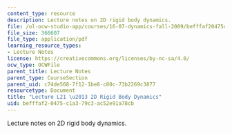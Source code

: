 ```yaml
---
content_type: resource
description: Lecture notes on 2D rigid body dynamics.
file: /ol-ocw-studio-app/courses/16-07-dynamics-fall-2009/befffaf20475c1a379c3ac52e91a78cb_MIT16_07F09_Lec21.pdf
file_size: 366607
file_type: application/pdf
learning_resource_types:
- Lecture Notes
license: https://creativecommons.org/licenses/by-nc-sa/4.0/
ocw_type: OCWFile
parent_title: Lecture Notes
parent_type: CourseSection
parent_uid: c74de568-7f12-1be8-c80c-73b2269c3877
resourcetype: Document
title: "Lecture L21 \u2013 2D Rigid Body Dynamics"
uid: befffaf2-0475-c1a3-79c3-ac52e91a78cb
---
```

Lecture notes on 2D rigid body dynamics.